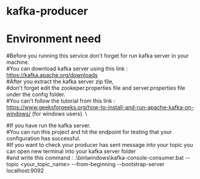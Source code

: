# kafka-producer

# Environment need
#Before you running this service don't forget for run kafka server in your machine.\
#You can download kafka server using this link : https://kafka.apache.org/downloads \
#After you extract the kafka server zip file, \
#don't forget edit the zookeper.properties file and server.properties file under the config folder. \
#You can't follow the tutorial from this link : https://www.geeksforgeeks.org/how-to-install-and-run-apache-kafka-on-windows/ (for windows users). \

#If you have run the kafka server. \
#You can run this project and hit the endpoint for testing that your configuration has successful. \
#If you want to check your producer has sent message into your topic you can open new terminal into your kafka server folder \
#and write this command : .\bin\windows\kafka-console-consumer.bat --topic <your_topic_name> --from-beginning --bootstrap-server localhost:9092
